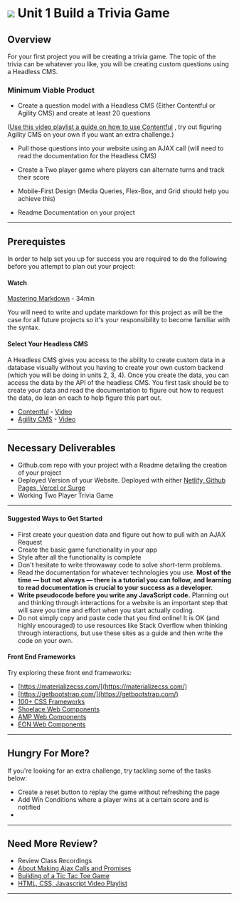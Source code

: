 # ![](https://ga-dash.s3.amazonaws.com/production/assets/logo-9f88ae6c9c3871690e33280fcf557f33.png) Unit 1 Build a Trivia Game

## Overview

For your first project you will be creating a trivia game. The topic of the trivia can be whatever you like, you will be creating custom questions using a Headless CMS.

### Minimum Viable Product

- Create a question model with a Headless CMS (Either Contentful or Agility CMS) and create at least 20 questions

([Use this video playlist a guide on how to use Contentful](https://youtube.com/playlist?list=PLY6oTPmKnKbYC-NRcAFVN4_R5D3HRmKGu) , try out figuring Agility CMS on your own if you want an extra challenge.)

- Pull those questions into your website using an AJAX call (will need to read the documentation for the Headless CMS)

- Create a Two player game where players can alternate turns and track their score

- Mobile-First Design (Media Queries, Flex-Box, and Grid should help you achieve this)

- Readme Documentation on your project

---

## Prerequistes

In order to help set you up for success you are required to do the following before you attempt to plan out your project:

#### Watch

[Mastering Markdown](https://masteringmarkdown.com/) - 34min

You will need to write and update markdown for this project as will be the case for all future projects so it's your responsibility to become familiar with the syntax.

#### Select Your Headless CMS

A Headless CMS gives you access to the ability to create custom data in a database visually without you having to create your own custom backend (which you will be doing in units 2, 3, 4). Once you create the data, you can access the data by the API of the headless CMS. You first task should be to create your data and read the documentation to figure out how to request the data, do lean on each to help figure this part out.

- [Contentful](https://www.contentful.com/) - [Video](https://www.youtube.com/watch?v=IfKh_jSj3DU&list=PLY6oTPmKnKbYonuqTHD-RyTAHmWvM1-kU&index=6)
- [Agility CMS](https://agilitycms.com/) - [Video](https://www.youtube.com/watch?v=GkTTvM4CXQs&list=PLY6oTPmKnKbYonuqTHD-RyTAHmWvM1-kU&index=9)

---

## Necessary Deliverables

- Github.com repo with your project with a Readme detailing the creation of your project
- Deployed Version of your Website. Deployed with either [Netlify, Github Pages, Vercel or Surge](https://www.youtube.com/watch?v=HCDCrjQsEhg&list=PLY6oTPmKnKbYjGEm9nLowExbgkI-epIgg&index=11)
- Working Two Player Trivia Game

---

#### Suggested Ways to Get Started

- First create your question data and figure out how to pull with an AJAX Request
- Create the basic game functionality in your app
- Style after all the functionality is complete
- Don't hesitate to write throwaway code to solve short-term problems.
- Read the documentation for whatever technologies you use. **Most of the time — but not always — there is a tutorial you can follow, and learning to read documentation is crucial to your success as a developer.**
- **Write pseudocode before you write any JavaScript code.** Planning out and thinking through interactions for a website is an important step that will save you time and effort when you start actually coding.
- Do not simply copy and paste code that you find online! It is OK (and highly encouraged) to use resources like Stack Overflow when thinking through interactions, but use these sites as a guide and then write the code on your own.

#### Front End Frameworks

Try exploring these front end frameworks:

- [https://materializecss.com/](https://materializecss.com/)
- [https://getbootstrap.com/](https://getbootstrap.com/)
- [100+ CSS Frameworks](https://cssauthor.com/css-frameworks/)
- [Shoelace Web Components](https://shoelace.style/)
- [AMP Web Components](https://amp.dev/)
- [EON Web Components](https://eonjs.org/)

---

## Hungry For More?

If you're looking for an extra challenge, try tackling some of the tasks below:

- Create a reset button to replay the game without refreshing the page
- Add Win Conditions where a player wins at a certain score and is notified
-

---

## Need More Review?

- Review Class Recordings
- [About Making Ajax Calls and Promises](https://tuts.alexmercedcoder.com/2020/promises/)
- [Building of a Tic Tac Toe Game](https://www.youtube.com/watch?v=Y-GkMjUZsmM)
- [HTML, CSS, Javascript Video Playlist](https://www.youtube.com/playlist?list=PLY6oTPmKnKbbeAFC_F_f6jBKU4Xfu24sX)

---

